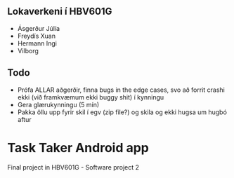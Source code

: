 ## Lokaverkeni í HBV601G
- Ásgerður Júlía
- Freydís Xuan
- Hermann Ingi
- Vilborg

## Todo

- Prófa ALLAR aðgerðir, finna bugs in the edge cases, svo að forrit crashi ekki (við framkvæmum ekki buggy shit) í kynningu
- Gera glærukynningu (5 mín)
- Pakka öllu upp fyrir skil í egv (zip file?) og skila og ekki hugsa um hugbó aftur

# Task Taker Android app

Final project in HBV601G - Software project 2








